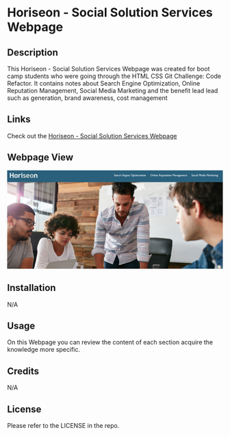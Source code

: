 # Horiseon - Social Solution Services Webpage

## Description

This Horiseon - Social Solution Services Webpage was created for boot camp students who were going through the HTML CSS Git Challenge: Code Refactor. It contains notes about Search Engine Optimization, Online Reputation Management, Social Media Marketing and the benefit lead lead such as generation, brand awareness, cost management

## Links
Check out the [Horiseon - Social Solution Services Webpage](https://oprokopieva382.github.io/Bootcamp-Module1-Challenge/)

## Webpage View
![webpage-screenshot](./assets/images/webpage-screenshot.png)


## Installation

N/A

## Usage

On this Webpage you can review the content of each section acquire the knowledge more specific.

## Credits

N/A

## License

Please refer to the LICENSE in the repo.

